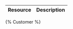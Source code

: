 <!--
@title Customer
@author Moltin Ltd
@description Customers endpoints
-->

Resource | Description
---------|------------
{% Customer %}